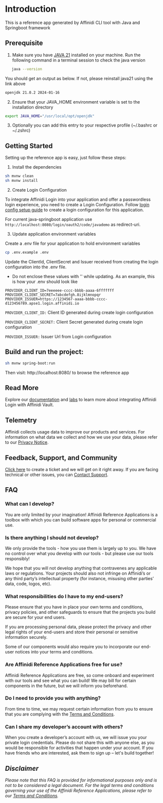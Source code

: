 # Introduction

This is a reference app generated by Affinidi CLI tool with Java and Springboot framework



## Prerequisite 

1. Make sure you have [JAVA 21](https://jdk.java.net/21/) installed on your machine. Run the following command in a terminal session to check the java version

```sh 
   java --version 
```
You should get an output as below. If not, please reinstall java21 using the link above
```sh
openjdk 21.0.2 2024-01-16
```
2. Ensure that your JAVA_HOME environment variable is set to the installation directory
```sh
export JAVA_HOME="/usr/local/opt/openjdk"
```
3. Optionally you can add this entry to your respective profile (~/.bashrc or ~/.zshrc)


## Getting Started

Setting up the reference app is easy, just follow these steps:

1. Install the dependencies
```sh
sh mvnw clean
sh mvnw install
```

2. Create Login Configuration

To integrate Affinidi Login into your application and offer a passwordless login experience, you need to create a Login Configuration.
Follow [login config setup guide](./README-LOGINCONFIG.md) to create a login configuration for this application.

For current java-springboot application use `http://localhost:8080/login/oauth2/code/javademo` as redirect-uri.

3. Update application environment variables 

Create a .env file for your application to hold environment variables

```sh
cp .env.example .env
```

Update the ClientId, ClientSecret and Issuer received from creating the login configuration into the .env file.
* Do not enclose these values with '' while updating. As an example, this is how your .env should look like

```
PROVIDER_CLIENT_ID=7eeeeee-cccc-bbbb-aaaa-6fffffff
PROVIDER_CLIENT_SECRET=7abcdefgh.8ijklmnopqr
PROVIDER_ISSUER=https://1234567-aaaa-bbbb-cccc-d123456789.apse1.login.affinidi.io
```

`PROVIDER_CLIENT_ID:` Client ID generated during create login configuration

`PROVIDER_CLIENT_SECRET:` Client Secret generated during create login configuration

`PROVIDER_ISSUER:` Issuer Url from Login configuration 

## Build and run the project:

```sh
sh mvnw spring-boot:run
```
Then visit: http://localhost:8080/ to browse the reference app

## Read More

Explore our [documentation](https://docs.affinidi.com/docs/) and [labs](https://docs.affinidi.com/labs/) to learn more about integrating Affinidi Login with Affinidi Vault.

## Telemetry

Affinidi collects usage data to improve our products and services. For information on what data we collect and how we use your data, please refer to our [Privacy Notice](https://www.affinidi.com/privacy-notice).

## Feedback, Support, and Community

[Click here](https://github.com/affinidi/reference-app-affinidi-vault/issues) to create a ticket and we will get on it right away. If you are facing technical or other issues, you can [Contact Support](https://share.hsforms.com/1i-4HKZRXSsmENzXtPdIG4g8oa2v).


## FAQ

### What can I develop?

You are only limited by your imagination! Affinidi Reference Applications is a toolbox with which you can build software apps for personal or commercial use.

### Is there anything I should not develop?

We only provide the tools - how you use them is largely up to you. We have no control over what you develop with our tools - but please use our tools responsibly!

We hope that you will not develop anything that contravenes any applicable laws or regulations. Your projects should also not infringe on Affinidi’s or any third party’s intellectual property (for instance, misusing other parties’ data, code, logos, etc).

### What responsibilities do I have to my end-users?

Please ensure that you have in place your own terms and conditions, privacy policies, and other safeguards to ensure that the projects you build are secure for your end users.

If you are processing personal data, please protect the privacy and other legal rights of your end-users and store their personal or sensitive information securely.

Some of our components would also require you to incorporate our end-user notices into your terms and conditions.

### Are Affinidi Reference Applications free for use?

Affinidi Reference Applications are free, so come onboard and experiment with our tools and see what you can build! We may bill for certain components in the future, but we will inform you beforehand.

### Do I need to provide you with anything?

From time to time, we may request certain information from you to ensure that you are complying with the [Terms and Conditions](https://www.affinidi.com/terms-conditions).

### Can I share my developer’s account with others?

When you create a developer’s account with us, we will issue you your private login credentials. Please do not share this with anyone else, as you would be responsible for activities that happen under your account. If you have friends who are interested, ask them to sign up – let's build together!

## _Disclaimer_

_Please note that this FAQ is provided for informational purposes only and is not to be considered a legal document. For the legal terms and conditions governing your use of the Affinidi Reference Applications, please refer to our [Terms and Conditions](https://www.affinidi.com/terms-conditions)._